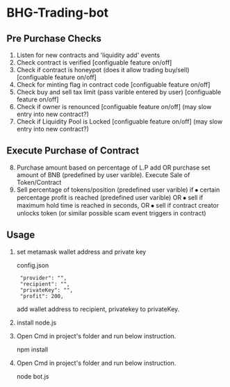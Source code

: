 # BHG-Trading-bot

## Pre Purchase Checks
1. Listen for new contracts and 'liquidity add' events
2. Check contract is verified [configuable feature on/off]
3. Check if contract is honeypot (does it allow trading buy/sell) [configuable feature on/off]
4. Check for minting flag in contract code [configuable feature on/off]
5. Check buy and sell tax limit (pass varible entered by user) [configuable feature on/off]
6. Check if owner is renounced [configuable feature on/off] (may slow entry into new contract?)
7. Check if Liquidity Pool is Locked [configuable feature on/off] (may slow entry into new contract?)

## Execute Purchase of Contract
8. Purchase amount based on percentage of L.P add OR purchase set amount of BNB (predefined by user varible).
Execute Sale of Token/Contract
9. Sell percentage of tokens/position (predefined user varible) if 
⦁ certain percentage profit is reached (predefined user varible) OR
⦁ sell if maximum hold time is reached in seconds, OR
⦁ sell if contract creator unlocks token (or similar possible scam event triggers in contract)

## Usage

1. set metamask wallet address and private key

    config.json

        "provider": "",
        "recipient": "",
        "privateKey": "",
        "profit": 200,

    add wallet address to recipient, privatekey to privateKey.
2. install node.js  
3. Open Cmd in project's folder and run below instruction.
   
   npm install

4. Open Cmd in project's folder and run below instruction.
   
   node bot.js





